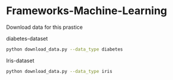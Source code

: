 # Frameworks-Machine-Learning
Download data for this prastice 

diabetes-dataset
```bash
python download_data.py --data_type diabetes
```

Iris-dataset
```bash
python download_data.py --data_type iris
```